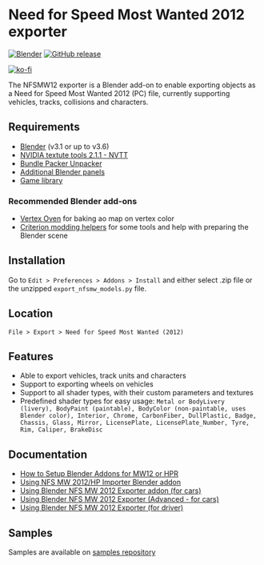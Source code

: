 # Need for Speed Most Wanted 2012 exporter
[![Blender](https://img.shields.io/badge/Blender-v3.1_or_up_to_v3.6-blue?logo=blender&logoColor=white)](https://www.blender.org/download/ "Download Blender")
[![GitHub release](https://img.shields.io/github/release/DGIorio/nfsmw_exporter?include_prereleases=&sort=semver&color=blue)](https://github.com/DGIorio/nfsmw_exporter/releases/)

[![ko-fi](https://ko-fi.com/img/githubbutton_sm.svg)](https://ko-fi.com/DGIorio)

The NFSMW12 exporter is a Blender add-on to enable exporting objects as a Need for Speed Most Wanted 2012 (PC) file, currently supporting vehicles, tracks, collisions and characters.

## Requirements
- [Blender](https://www.blender.org/download/) (v3.1 or up to v3.6)  
- [NVIDIA textute tools 2.1.1 - NVTT](https://github.com/castano/nvidia-texture-tools)  
- [Bundle Packer Unpacker](https://github.com/DGIorio/bundle_packer_unpacker)  
- [Additional Blender panels](https://github.com/DGIorio/additional_blender_panels)  
- [Game library](https://drive.google.com/file/d/10zKBiuUgS96G6tKT2AQGnIUovaH7Pg_c/view?usp=sharing)

### Recommended Blender add-ons
- [Vertex Oven](https://github.com/ForestKatsch/VertexOven) for baking ao map on vertex color
- [Criterion modding helpers](https://github.com/DGIorio/criterion_modding_helpers) for some tools and help with preparing the Blender scene

## Installation
Go to `Edit > Preferences > Addons > Install` and either select .zip file or the unzipped `export_nfsmw_models.py` file.

## Location
`File > Export > Need for Speed Most Wanted (2012)`

## Features
- Able to export vehicles, track units and characters
- Support to exporting wheels on vehicles
- Support to all shader types, with their custom parameters and textures
- Predefined shader types for easy usage: `Metal or BodyLivery (livery), BodyPaint (paintable), BodyColor (non-paintable, uses Blender color), Interior, Chrome, CarbonFiber, DullPlastic, Badge, Chassis, Glass, Mirror, LicensePlate, LicensePlate_Number, Tyre, Rim, Caliper, BrakeDisc`

## Documentation
- [How to Setup Blender Addons for MW12 or HPR](https://docs.google.com/document/d/17MgvNmoF_imx64WcghOgUVoji-hd4aQ6_tkreLQcnTk)
- [Using NFS MW 2012/HP Importer Blender addon](https://docs.google.com/document/d/1e23Q_dl1tWWGG5wn7XDRZXqLu6C0A8UihPFyhbTTMvc)
- [Using Blender NFS MW 2012 Exporter addon (for cars)](https://docs.google.com/document/d/1Vz9iIKMCYnIFS7giVAUu0WV8m8zIOoiqTzGKOQsXl_Q)
- [Using Blender NFS MW 2012 Exporter (Advanced - for cars)](https://docs.google.com/document/d/1LZ6DyZFypR9UazhVVC0X6T2y39PaFKFziV8-EV9P-o8)
- [Using Blender NFS MW 2012 Exporter (for driver)](https://docs.google.com/document/d/1B0si343Dlq5t6a986T7UvfWue4les909XTV6-lSv0XM)

## Samples
Samples are available on [samples repository](https://github.com/DGIorio/exporter_samples)
